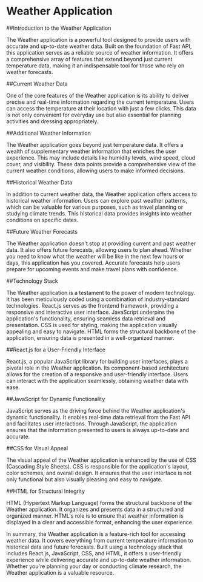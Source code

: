 # Weather Application

##Introduction to the Weather Application

The Weather application is a powerful tool designed to provide users with accurate and up-to-date weather data. Built on the foundation of Fast API, this application serves as a reliable source of weather information. It offers a comprehensive array of features that extend beyond just current temperature data, making it an indispensable tool for those who rely on weather forecasts.

##Current Weather Data

One of the core features of the Weather application is its ability to deliver precise and real-time information regarding the current temperature. Users can access the temperature at their location with just a few clicks. This data is not only convenient for everyday use but also essential for planning activities and dressing appropriately.

##Additional Weather Information

The Weather application goes beyond just temperature data. It offers a wealth of supplementary weather information that enriches the user experience. This may include details like humidity levels, wind speed, cloud cover, and visibility. These data points provide a comprehensive view of the current weather conditions, allowing users to make informed decisions.

##Historical Weather Data

In addition to current weather data, the Weather application offers access to historical weather information. Users can explore past weather patterns, which can be valuable for various purposes, such as travel planning or studying climate trends. This historical data provides insights into weather conditions on specific dates.

##Future Weather Forecasts

The Weather application doesn't stop at providing current and past weather data. It also offers future forecasts, allowing users to plan ahead. Whether you need to know what the weather will be like in the next few hours or days, this application has you covered. Accurate forecasts help users prepare for upcoming events and make travel plans with confidence.

##Technology Stack

The Weather application is a testament to the power of modern technology. It has been meticulously coded using a combination of industry-standard technologies. React.js serves as the frontend framework, providing a responsive and interactive user interface. JavaScript underpins the application's functionality, ensuring seamless data retrieval and presentation. CSS is used for styling, making the application visually appealing and easy to navigate. HTML forms the structural backbone of the application, ensuring data is presented in a well-organized manner.

##React.js for a User-Friendly Interface

React.js, a popular JavaScript library for building user interfaces, plays a pivotal role in the Weather application. Its component-based architecture allows for the creation of a responsive and user-friendly interface. Users can interact with the application seamlessly, obtaining weather data with ease.

##JavaScript for Dynamic Functionality

JavaScript serves as the driving force behind the Weather application's dynamic functionality. It enables real-time data retrieval from the Fast API and facilitates user interactions. Through JavaScript, the application ensures that the information presented to users is always up-to-date and accurate.

##CSS for Visual Appeal

The visual appeal of the Weather application is enhanced by the use of CSS (Cascading Style Sheets). CSS is responsible for the application's layout, color schemes, and overall design. It ensures that the user interface is not only functional but also visually pleasing and easy to navigate.

##HTML for Structural Integrity

HTML (Hypertext Markup Language) forms the structural backbone of the Weather application. It organizes and presents data in a structured and organized manner. HTML's role is to ensure that weather information is displayed in a clear and accessible format, enhancing the user experience.

In summary, the Weather application is a feature-rich tool for accessing weather data. It covers everything from current temperature information to historical data and future forecasts. Built using a technology stack that includes React.js, JavaScript, CSS, and HTML, it offers a user-friendly experience while delivering accurate and up-to-date weather information. Whether you're planning your day or conducting climate research, the Weather application is a valuable resource.





